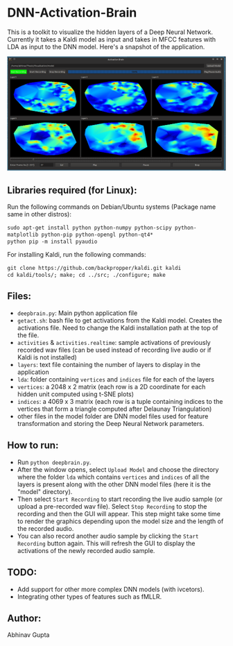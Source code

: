 # DNN-Activation-Brain

This is a toolkit to visualize the hidden layers of a Deep Neural Network. Currently it takes a Kaldi model as input and takes in MFCC features with LDA as input to the DNN model. Here's a snapshot of the application.

![Snapshot](Snapshot.png)

## Libraries required (for Linux):
Run the following commands on Debian/Ubuntu systems (Package name same in other distros):
```
sudo apt-get install python python-numpy python-scipy python-matplotlib python-pip python-opengl python-qt4*
python pip -m install pyaudio
```

For installing Kaldi, run the following commands:
```
git clone https://github.com/backpropper/kaldi.git kaldi
cd kaldi/tools/; make; cd ../src; ./configure; make
```

## Files:
- `deepbrain.py`: Main python application file
- `getact.sh`: bash file to get activations from the Kaldi model. Creates the activations file. Need to change the Kaldi installation path at the top of the file.
- `activities` & `activities.realtime`: sample activations of previously recorded wav files (can be used instead of recording live audio or if Kaldi is not installed)
- `layers`: text file containing the number of layers to display in the application
- `lda`: folder containing `vertices` and `indices` file for each of the layers
- `vertices`: a 2048 x 2 matrix (each row is a 2D coordinate for each hidden unit computed using t-SNE plots)
- `indices`: a 4069 x 3 matrix (each row is a tuple containing indices to the vertices that form a triangle computed after Delaunay Triangulation)
- other files in the model folder are DNN model files used for feature transformation and storing the Deep Neural Network parameters.

## How to run:
- Run `python deepbrain.py`.
- After the window opens, select `Upload Model` and choose the directory where the folder `lda` which contains `vertices` and `indices` of all the layers is present along with the other DNN model files (here it is the "model" directory).
- Then select `Start Recording` to start recording the live audio sample (or upload a pre-recorded wav file). Select `Stop Recording` to stop the recording and then the GUI will appear. This step might take some time to render the graphics depending upon the model size and the length of the recorded audio.
- You can also record another audio sample by clicking the `Start Recording` button again. This will refresh the GUI to display the activations of the newly recorded audio sample.

## TODO:
- Add support for other more complex DNN models (with ivcetors).
- Integrating other types of features such as fMLLR.

## Author:
Abhinav Gupta
